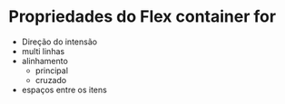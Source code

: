 # Propriedades do Flex container for

* Direção do intensão
* multi linhas
* alinhamento
    * principal
    * cruzado
* espaços entre os itens